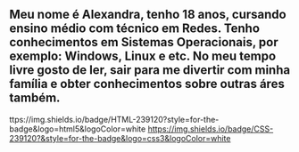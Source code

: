 ## Meu nome é Alexandra, tenho 18 anos, cursando ensino médio com técnico em Redes. Tenho conhecimentos em Sistemas Operacionais, por exemplo: Windows, Linux e etc. No meu tempo livre gosto de ler, sair para me divertir com minha família e obter conhecimentos sobre outras áres também.

ttps://img.shields.io/badge/HTML-239120?style=for-the-badge&logo=html5&logoColor=white
	https://img.shields.io/badge/CSS-239120?&style=for-the-badge&logo=css3&logoColor=white


